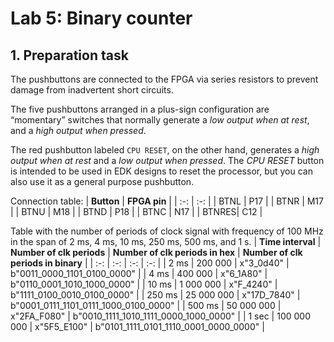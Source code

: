 # Lab 5: Binary counter

## 1. Preparation task

The pushbuttons are connected to the FPGA via series resistors to prevent damage from inadvertent short circuits. 

The five pushbuttons arranged in a plus-sign configuration are “momentary” switches that normally generate a *low output when at rest*, and a *high output when pressed*.

The red pushbutton labeled ```CPU RESET```, on the other hand, generates a *high output when at rest* and a *low output when pressed*. The *CPU RESET* button is intended to be used in EDK designs to reset the processor, but you can also use it as a general purpose pushbutton.

Connection table:
| **Button** | **FPGA pin** |
| :-: | :-: |
| BTNL | P17 |
| BTNR | M17 |
| BTNU | M18 |
| BTND | P18 |
| BTNC | N17 |
| BTNRES| C12 |

Table with the number of periods of clock signal with frequency of 100 MHz in the span of 2 ms, 4 ms, 10 ms, 250 ms, 500 ms, and 1 s.
| **Time interval** | **Number of clk periods** | **Number of clk periods in hex** | **Number of clk periods in binary** |
| :-: | :-: | :-: | :-: |
| 2 ms | 200 000 | x"3_0d40" | b"0011_0000_1101_0100_0000" |
| 4 ms | 400 000 | x"6_1A80" | b"0110_0001_1010_1000_0000" |
| 10 ms | 1 000 000 | x"F_4240" | b"1111_0100_0010_0100_0000" |
| 250 ms | 25 000 000 | x"17D_7840" | b"0001_0111_1101_0111_1000_0100_0000" |
| 500 ms | 50 000 000 | x"2FA_F080" | b"0010_1111_1010_1111_0000_1000_0000" |
| 1 sec | 100 000 000 | x"5F5_E100" | b"0101_1111_0101_1110_0001_0000_0000" |